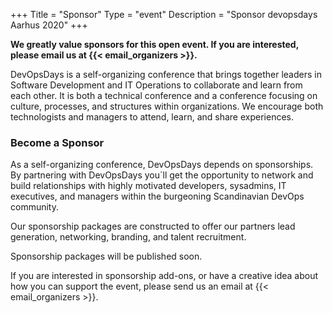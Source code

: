 +++
Title = "Sponsor"
Type = "event"
Description = "Sponsor devopsdays Aarhus 2020"
+++

**We greatly value sponsors for this open event. If you are interested, please email us at {{< email_organizers >}}.**

<p>
DevOpsDays is a self-organizing conference that brings together leaders in Software Development and IT Operations to collaborate and learn from each other. It is both a technical conference and a conference focusing on culture, processes, and structures within organizations. We encourage both technologists and managers to attend, learn, and share experiences.

### Become a Sponsor

As a self-organizing conference, DevOpsDays depends on sponsorships. By partnering with DevOpsDays you´ll get the opportunity to network and build relationships with highly motivated developers, sysadmins, IT executives, and managers within the burgeoning Scandinavian DevOps community.
<p>
Our sponsorship packages are constructed to offer our partners lead generation, networking, branding, and talent recruitment.
<p>
Sponsorship packages will be published soon.

If you are interested in sponsorship add-ons, or have a creative idea about how you can support the event, please send us an email at {{< email_organizers >}}.



<!--

<br>
<br>
<table border=1 cellspacing=1>
  <tr>
    <th><i>Sponsor FAQ</i></th>
    <th><center><b>Answers to questions frequently asked by sponsors&nbsp;&nbsp;&nbsp;&nbsp;&nbsp;&nbsp;&nbsp;&nbsp;&nbsp;&nbsp;&nbsp;&nbsp;&nbsp;&nbsp;&nbsp;&nbsp;&nbsp;&nbsp;&nbsp;&nbsp;&nbsp;&nbsp;&nbsp;&nbsp;&nbsp;&nbsp;&nbsp;&nbsp;&nbsp;&nbsp;&nbsp;&nbsp;&nbsp;&nbsp;&nbsp;&nbsp;&nbsp;&nbsp;&nbsp;&nbsp;&nbsp;&nbsp;&nbsp;&nbsp;&nbsp;&nbsp;&nbsp;&nbsp;&nbsp;</center></b></th>
    <th></th>
  </tr>
<tr><td>What dates/times can we set up and tear down?</td><td></td></tr>
<tr><td>How do we ship to the venue?</td><td></td></tr>
<tr><td>How do we ship from the venue?</td><td></td></tr>
<tr><td>Whom should we send?</td><td></td></tr>
<tr><td>What should we expect regarding electricity? (how much, any fees, etc)</td><td></td></tr>
<tr><td>What should we expect regarding WiFi? (how much, any fees, etc)</td><td></td></tr>
<tr><td>How do we order additional A/V equipment?</td><td></td></tr>
<tr><td>Additional important details</td><td></td></tr>
</table>
</div>

-->
